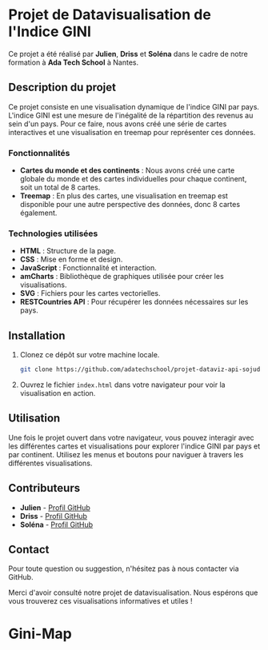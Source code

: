 # Projet de Datavisualisation de l'Indice GINI

Ce projet a été réalisé par **Julien**, **Driss** et **Soléna** dans le cadre de notre formation à **Ada Tech School** à Nantes.

## Description du projet

Ce projet consiste en une visualisation dynamique de l'indice GINI par pays. L'indice GINI est une mesure de l'inégalité de la répartition des revenus au sein d'un pays. Pour ce faire, nous avons créé une série de cartes interactives et une visualisation en treemap pour représenter ces données.

### Fonctionnalités

-   **Cartes du monde et des continents** : Nous avons créé une carte globale du monde et des cartes individuelles pour chaque continent, soit un total de 8 cartes.
-   **Treemap** : En plus des cartes, une visualisation en treemap est disponible pour une autre perspective des données, donc 8 cartes également.

### Technologies utilisées

-   **HTML** : Structure de la page.
-   **CSS** : Mise en forme et design.
-   **JavaScript** : Fonctionnalité et interaction.
-   **amCharts** : Bibliothèque de graphiques utilisée pour créer les visualisations.
-   **SVG** : Fichiers pour les cartes vectorielles.
-   **RESTCountries API** : Pour récupérer les données nécessaires sur les pays.

## Installation

1. Clonez ce dépôt sur votre machine locale.
    ```bash
    git clone https://github.com/adatechschool/projet-dataviz-api-sojudri.git
    ```
2. Ouvrez le fichier `index.html` dans votre navigateur pour voir la visualisation en action.

## Utilisation

Une fois le projet ouvert dans votre navigateur, vous pouvez interagir avec les différentes cartes et visualisations pour explorer l'indice GINI par pays et par continent. Utilisez les menus et boutons pour naviguer à travers les différentes visualisations.

## Contributeurs

-   **Julien** - [Profil GitHub](https://github.com/Julien8387)
-   **Driss** - [Profil GitHub](https://github.com/driss292)
-   **Soléna** - [Profil GitHub](https://github.com/solena8)

## Contact

Pour toute question ou suggestion, n'hésitez pas à nous contacter via GitHub.

Merci d'avoir consulté notre projet de datavisualisation. Nous espérons que vous trouverez ces visualisations informatives et utiles !
# Gini-Map
